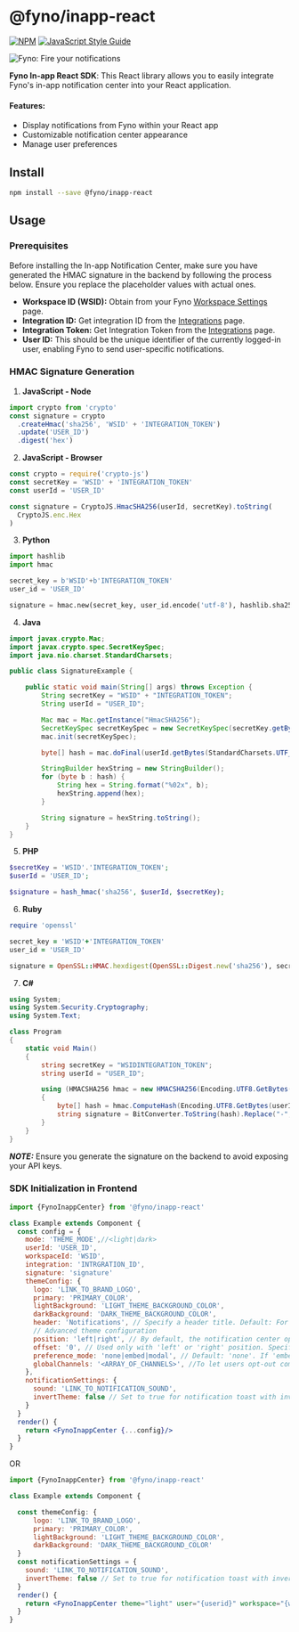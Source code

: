 <!-- # @fyno/inapp-react

[![NPM](https://img.shields.io/npm/v/@fyno/inapp-react.svg)](https://www.npmjs.com/package/@fyno/inapp-react) [![JavaScript Style Guide](https://img.shields.io/badge/code_style-standard-brightgreen.svg)](https://standardjs.com)

![Fyno: Fire your notifications](https://fynodev.s3.ap-south-1.amazonaws.com/others/Fyno_Banner.jpeg)

**Fyno In-app React SDK**:
This React library allows you to easily integrate Fyno's in-app notification center into your React application.

#### Features:

- Display notifications from Fyno within your React app
- Customizable notification center appearance
- Manage user preferences

## Install

```bash
npm install --save @fyno/inapp-react
```

## Usage

### Prerequisite

Before installing Inapp Notification Center make sure you have generated HMAC signature in the backend by following the below process. Make sure you pass your user distinct id in place of user id. This has to be generated for every user and the same needs to be passed to inapp-react SDK

- WSID - You can get workspace id from fyno [api keys](https://app.fyno.io/api-keys) page
- Integration Token - You can get integration token from [integration](https://app.fyno.io/integrations) page
- User ID - This has to be the distinct id of currently logged in user. This will help fyno to identify the user to send user specific notifications

### HMAC signature generation

1. Javascript - Node

```javascript - Node
import crypto from 'crypto'
//or
// const crypto = require('crypto')
const signature = crypto
  .createHmac('sha256', 'WSID' + 'INTEGRATION_TOKEN')
  .update('USER_ID')
  .digest('hex')
```

2. JavaScript - JS

```javascript - JS
const crypto = require('crypto-js')
const secretKey = 'WSID' + 'INTEGRATION_TOKEN'
const userId = 'USER_ID'

const signature = CryptoJS.HmacSHA256(userId, secretKey).toString(
  CryptoJS.enc.Hex
)
```

3. Python

```python
import hashlib
import hmac

secret_key = b'WSID'+b'INTEGRATION_TOKEN'
user_id = 'USER_ID'

signature = hmac.new(secret_key, user_id.encode('utf-8'), hashlib.sha256).hexdigest()
```

4. Java

```java
import javax.crypto.Mac;
import javax.crypto.spec.SecretKeySpec;
import java.nio.charset.StandardCharsets;

public class SignatureExample {

    public static void main(String[] args) throws Exception {
        String secretKey = "WSID" + "INTEGRATION_TOKEN"; // Concatenate the secret key
        String userId = "USER_ID";

        // Create a new instance of the HmacSHA256 algorithm
        Mac mac = Mac.getInstance("HmacSHA256");
        SecretKeySpec secretKeySpec = new SecretKeySpec(secretKey.getBytes(StandardCharsets.UTF_8), "HmacSHA256");
        mac.init(secretKeySpec);

        // Compute the hash
        byte[] hash = mac.doFinal(userId.getBytes(StandardCharsets.UTF_8));

        // Convert the hash to a hexadecimal string
        StringBuilder hexString = new StringBuilder();
        for (byte b : hash) {
            String hex = String.format("%02x", b);
            hexString.append(hex);
        }

        String signature = hexString.toString();
    }
}
```

5. PHP

```php
$secretKey = 'WSID'.'INTEGRATION_TOKEN';
$userId = 'USER_ID';

$signature = hash_hmac('sha256', $userId, $secretKey);
```

6. Ruby

```ruby
require 'openssl'

secret_key = 'WSID'+'INTEGRATION_TOKEN'
user_id = 'USER_ID'

signature = OpenSSL::HMAC.hexdigest(OpenSSL::Digest.new('sha256'), secret_key, user_id)
```

7. C#

```c#
using System;
using System.Security.Cryptography;
using System.Text;

class Program
{
    static void Main()
    {
        string secretKey = "WSIDINTEGRATION_TOKEN";
        string userId = "USER_ID";

        using (HMACSHA256 hmac = new HMACSHA256(Encoding.UTF8.GetBytes(secretKey))
        {
            byte[] hash = hmac.ComputeHash(Encoding.UTF8.GetBytes(userId));
            string signature = BitConverter.ToString(hash).Replace("-", "").ToLower();
        }
    }
}
```

**_NOTE:_** Please make sure if you are generating the signature on frontend, You might expose your api keys. It's recommended to do the token generation

### SDK Initlization in frontend

```jsx
import {FynoInappCenter} from '@fyno/inapp-react'

class Example extends Component {
  const config = {
    mode: 'THEME_MODE',//<light|dark>
    user: 'USER_ID',
    workspace: 'WSID',
    integration: 'INTRGRATION_ID',
    signature: 'signature'
    themeConfig: {
      logo: 'LINK_TO_BRAND_LOGO',
      primary: 'PRIMARY_COLOR',
      lightBackground: 'LIGHT_THEME_BACKGROUND_COLOR',
      darkBackground: 'DARK_THEME_BACKGROUND_COLOR',
      header: 'Notifications', // By default the header will not be shown to make the UX better, If specified header will be shown with the title specified in inapp-center.
      //Advanced theme configuration
      position: 'left|right', //By default the notification center will be opened as a menu dropdown, if you have right or left navigation where the notification icon is located then you can set the notification position to open the notification with full height to the side
      offset: '0', //Only used if the notification center position is left or right, This specifies the width of your side navigation pane
      preference_mode: 'none|embed|modal', //Default is none if sepcified `embed` the user preferences panel will be shown within the notification center or if specified `modal` the preference panel will be shown in a modal window
      font: 'CUSTOM_FONT / FONT_FAMILY', //Default font for inapp notification center is Roboto
    }, //optional
    notificationSettings: {
      sound: 'LINK_TO_NOTIFICATION_SOUND',
      invertTheme: false //If you want notification toast with the inverted theme make this to true
    } //optional
  }
  render() {
    return <FynoInappCenter {...config}/>
  }
}
```

OR

```jsx
import {FynoInappCenter} from '@fyno/inapp-react'

class Example extends Component {

  const themeConfig: {
      logo: 'LINK_TO_BRAND_LOGO',
      primary: 'PRIMARY_COLOR',
      lightBackground: 'LIGHT_THEME_BACKGROUND_COLOR',
      darkBackground: 'DARK_THEME_BACKGROUND_COLOR'
  }
  const notificationSettings = {
    sound: 'LINK_TO_NOTIFICATION_SOUND',
    invertTheme: false //If you want notification toast with the inverted theme make this to true
  }
  render() {
    return <FynoInappCenter theme="light" user="{userid}" workspace="{workspace_id}" integration="{integration_id}" signature="{signature generated from backend}" themeConfig={themeConfig} notificationSettings={notificationSettings}/>
  }
}
``` -->

# @fyno/inapp-react

[![NPM](https://img.shields.io/npm/v/@fyno/inapp-react.svg)](https://www.npmjs.com/package/@fyno/inapp-react) [![JavaScript Style Guide](https://img.shields.io/badge/code_style-standard-brightgreen.svg)](https://standardjs.com)

![Fyno: Fire your notifications](https://fynodev.s3.ap-south-1.amazonaws.com/others/Fyno_Banner.jpeg)

**Fyno In-app React SDK**:
This React library allows you to easily integrate Fyno's in-app notification center into your React application.

#### Features:

- Display notifications from Fyno within your React app
- Customizable notification center appearance
- Manage user preferences

## Install

```bash
npm install --save @fyno/inapp-react
```

## Usage

### Prerequisites

Before installing the In-app Notification Center, make sure you have generated the HMAC signature in the backend by following the process below. Ensure you replace the placeholder values with actual ones.

- **Workspace ID (WSID):** Obtain from your Fyno [Workspace Settings](https://app.dev.fyno.io/workspaces) page.
- **Integration ID:** Get integration ID from the [Integrations](https://app.fyno.io/integrations) page.
- **Integration Token:** Get Integration Token from the [Integrations](https://app.fyno.io/integrations) page.
- **User ID:** This should be the unique identifier of the currently logged-in user, enabling Fyno to send user-specific notifications.

### HMAC Signature Generation

1. **JavaScript - Node**

```javascript - Node
import crypto from 'crypto'
const signature = crypto
  .createHmac('sha256', 'WSID' + 'INTEGRATION_TOKEN')
  .update('USER_ID')
  .digest('hex')
```

2. **JavaScript - Browser**

```javascript - JS
const crypto = require('crypto-js')
const secretKey = 'WSID' + 'INTEGRATION_TOKEN'
const userId = 'USER_ID'

const signature = CryptoJS.HmacSHA256(userId, secretKey).toString(
  CryptoJS.enc.Hex
)
```

3. **Python**

```python
import hashlib
import hmac

secret_key = b'WSID'+b'INTEGRATION_TOKEN'
user_id = 'USER_ID'

signature = hmac.new(secret_key, user_id.encode('utf-8'), hashlib.sha256).hexdigest()
```

4. **Java**

```java
import javax.crypto.Mac;
import javax.crypto.spec.SecretKeySpec;
import java.nio.charset.StandardCharsets;

public class SignatureExample {

    public static void main(String[] args) throws Exception {
        String secretKey = "WSID" + "INTEGRATION_TOKEN";
        String userId = "USER_ID";

        Mac mac = Mac.getInstance("HmacSHA256");
        SecretKeySpec secretKeySpec = new SecretKeySpec(secretKey.getBytes(StandardCharsets.UTF_8), "HmacSHA256");
        mac.init(secretKeySpec);

        byte[] hash = mac.doFinal(userId.getBytes(StandardCharsets.UTF_8));

        StringBuilder hexString = new StringBuilder();
        for (byte b : hash) {
            String hex = String.format("%02x", b);
            hexString.append(hex);
        }

        String signature = hexString.toString();
    }
}
```

5. **PHP**

```php
$secretKey = 'WSID'.'INTEGRATION_TOKEN';
$userId = 'USER_ID';

$signature = hash_hmac('sha256', $userId, $secretKey);
```

6. **Ruby**

```ruby
require 'openssl'

secret_key = 'WSID'+'INTEGRATION_TOKEN'
user_id = 'USER_ID'

signature = OpenSSL::HMAC.hexdigest(OpenSSL::Digest.new('sha256'), secret_key, user_id)
```

7. **C#**

```csharp
using System;
using System.Security.Cryptography;
using System.Text;

class Program
{
    static void Main()
    {
        string secretKey = "WSIDINTEGRATION_TOKEN";
        string userId = "USER_ID";

        using (HMACSHA256 hmac = new HMACSHA256(Encoding.UTF8.GetBytes(secretKey))
        {
            byte[] hash = hmac.ComputeHash(Encoding.UTF8.GetBytes(userId));
            string signature = BitConverter.ToString(hash).Replace("-", "").ToLower();
        }
    }
}
```

**_NOTE:_** Ensure you generate the signature on the backend to avoid exposing your API keys.

### SDK Initialization in Frontend

```jsx
import {FynoInappCenter} from '@fyno/inapp-react'

class Example extends Component {
  const config = {
    mode: 'THEME_MODE',//<light|dark>
    userId: 'USER_ID',
    workspaceId: 'WSID',
    integration: 'INTRGRATION_ID',
    signature: 'signature'
    themeConfig: {
      logo: 'LINK_TO_BRAND_LOGO',
      primary: 'PRIMARY_COLOR',
      lightBackground: 'LIGHT_THEME_BACKGROUND_COLOR',
      darkBackground: 'DARK_THEME_BACKGROUND_COLOR',
      header: 'Notifications', // Specify a header title. Default: For better UX we defaulted to No header.
      // Advanced theme configuration
      position: 'left|right', // By default, the notification center opens as a menu dropdown. Use 'left' or 'right' to open it to the side.
      offset: '0', // Used only with 'left' or 'right' position. Specifies the width of your side navigation pane.
      preference_mode: 'none|embed|modal', // Default: 'none'. If 'embed', user preferences are shown within the notification center. If 'modal', preferences appear in a separate window.
      globalChannels: '<ARRAY_OF_CHANNELS>', //To let users opt-out communication from a specific channel globally you can use this setting to mention the channels in an array. Ex.['sms', 'whatsapp']
    },
    notificationSettings: {
      sound: 'LINK_TO_NOTIFICATION_SOUND',
      invertTheme: false // Set to true for notification toast with inverted theme.
    }
  }
  render() {
    return <FynoInappCenter {...config}/>
  }
}
```

OR

```jsx
import {FynoInappCenter} from '@fyno/inapp-react'

class Example extends Component {

  const themeConfig: {
      logo: 'LINK_TO_BRAND_LOGO',
      primary: 'PRIMARY_COLOR',
      lightBackground: 'LIGHT_THEME_BACKGROUND_COLOR',
      darkBackground: 'DARK_THEME_BACKGROUND_COLOR'
  }
  const notificationSettings = {
    sound: 'LINK_TO_NOTIFICATION_SOUND',
    invertTheme: false // Set to true for notification toast with inverted theme.
  }
  render() {
    return <FynoInappCenter theme="light" user="{userid}" workspace="{workspace_id}" integration="{integration_id}" signature="{signature generated from backend}" themeConfig={themeConfig} notificationSettings={notificationSettings}/>
  }
}
```
